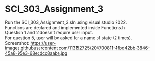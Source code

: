# SCI_303_Assignment_3
Run the SCI_303_Assignment_3.sln using visual studio 2022.\
Functions are declared and implemented inside Functions.h\
Question 1 and 2 doesn't require user input.\
For question 5, user will be asked for a name of state (2 times).\
Screenshot: https://user-images.githubusercontent.com/113152725/204700811-4fbd42bb-3846-45a8-95e3-68ecdcc8aaba.jpg
